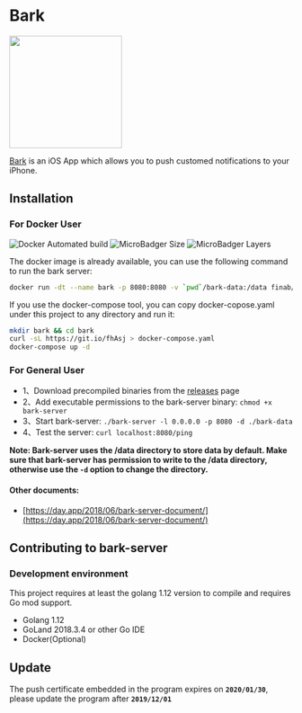 # Bark

<img src="https://wx3.sinaimg.cn/mw690/0060lm7Tly1g0nfnjjxbbj30sg0sg757.jpg" width=200px height=200px />

[Bark](https://github.com/Finb/Bark) is an iOS App which allows you to push customed notifications to your iPhone.

## Installation

### For Docker User

![Docker Automated build](https://img.shields.io/docker/automated/finab/bark-server.svg) ![MicroBadger Size](https://img.shields.io/microbadger/image-size/finab/bark-server.svg) ![MicroBadger Layers](https://img.shields.io/microbadger/layers/finab/bark-server.svg)

The docker image is already available, you can use the following command to run the bark server:

``` sh
docker run -dt --name bark -p 8080:8080 -v `pwd`/bark-data:/data finab/bark-server
```

If you use the docker-compose tool, you can copy docker-copose.yaml under this project to any directory and run it:

``` sh
mkdir bark && cd bark
curl -sL https://git.io/fhAsj > docker-compose.yaml
docker-compose up -d
```

### For General User 

- 1、Download precompiled binaries from the [releases](https://github.com/Finb/bark-server/releases) page
- 2、Add executable permissions to the bark-server binary: `chmod +x bark-server`
- 3、Start bark-server: `./bark-server -l 0.0.0.0 -p 8080 -d ./bark-data`
- 4、Test the server: `curl localhost:8080/ping`

**Note: Bark-server uses the /data directory to store data by default. Make sure that bark-server has permission to write to the /data directory, otherwise use the `-d` option to change the directory.**

#### Other documents:

- [https://day.app/2018/06/bark-server-document/](https://day.app/2018/06/bark-server-document/)
  
## Contributing to bark-server

### Development environment

This project requires at least the golang 1.12 version to compile and requires Go mod support.

- Golang 1.12
- GoLand 2018.3.4 or other Go IDE
- Docker(Optional)

## Update 

The push certificate embedded in the program expires on **`2020/01/30`**, please update the program after **`2019/12/01`**
